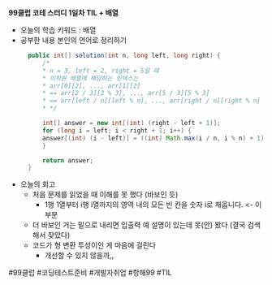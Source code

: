 <b>99클럽 코테 스터디 1일차 TIL + 배열</b>

- 오늘의 학습 키워드 : 배열
- 공부한 내용 본인의 언어로 정리하기
    ```java
      public int[] solution(int n, long left, long right) {
          /*
          * n = 3, left = 2, right = 5일 때
          * 이차원 배열에 해당하는 인덱스는
          * arr[0][2], ..., arr[1][2]
          * == arr[2 / 3][2 % 3], ..., arr[5 / 3][5 % 3]
          * == arr[left / n][left % n], ..., arr[right / n][right % n]
          * */

          int[] answer = new int[(int) (right - left + 1)];
          for (long i = left; i < right + 1; i++) {
          answer[(int) (i - left)] = ((int) Math.max(i / n, i % n) + 1);
          }

          return answer;
      }
    ```
- 오늘의 회고
  - 처음 문제를 읽었을 때 이해를 못 했다 (바보인 듯)
    - 1행 1열부터 i행 i열까지의 영역 내의 모든 빈 칸을 숫자 i로 채웁니다. <- 이 부분
  - 더 바보인 거는 밑으로 내리면 입출력 예 설명이 있는데 못(안) 봤다 (결국 검색해서 찾았다)
  - 코드가 형 변환 투성이인 게 마음에 걸린다
    - 개선할 수 있지 않을까,,

#99클럽 #코딩테스트준비 #개발자취업 #항해99 #TIL
